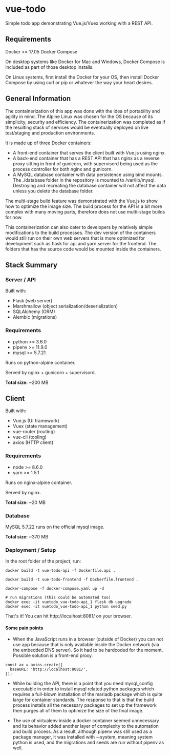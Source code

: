 # vue-todo
Simple todo app demonstrating Vue.js/Vuex working with a REST API.

## Requirements
Docker >= 17.05
Docker Compose

On desktop systems like Docker for Mac and Windows, Docker Compose is included as part of those desktop installs.

On Linux systems, first install the Docker for your OS, then install Docker Compose by using curl or pip or whatever the way your heart desires.

## General Information

The containerization of this app was done with the idea of portability and agility in mind. The Alpine Linux was chosen for the OS because of its simplicity, security and efficiency. The containerization was completed as if the resulting stack of services would be eventually deployed on live test/staging and production environments.

It is made up of three Docker containers:
  - A front-end container that serves the client built with Vue.js using nginx.
  - A back-end container that has a REST API that has nginx as a reverse proxy sitting in front of gunicorn, with supervisord being used as the process controller for both nginx and gunicorn.
  - A MySQL database container with data persistence using bind mounts. The ./database folder in the repository is mounted to /var/lib/mysql. Destroying and recreating the database container will not affect the data unless you delete the database folder.

The multi-stage build feature was demonstrated with the Vue.js to show how to optimize the image size.
The build process for the API is a bit more complex with many moving parts, therefore does not use multi-stage builds for now.

This containerization can also cater to developers by relatively simple modifications to the build processes. The dev version of the containers would still run on their own web servers that is more optimized for development such as flask for api and yarn server for the frontend. The folders that has the source code would be mounted inside the containers.


## Stack Summary

### Server / API

Built with:

* Flask (web server)
* Marshmallow (object serialization/deserialization)
* SQLAlchemy (ORM)
* Alembic (migrations)

### Requirements

* python >= 3.6.0
* pipenv >= 11.9.0
* mysql >= 5.7.21

Runs on python-alpine container.

Served by nginx + gunicorn + supervisord.

**Total size:** ~200 MB

## Client

Built with:

* Vue.js (UI framework)
* Vuex (state management)
* vue-router (routing)
* vue-cli (tooling)
* axios (HTTP client)

### Requirements

* node >= 8.6.0
* yarn >= 1.5.1

Runs on nginx-alpine container.

Served by nginx.

**Total size:** ~20 MB

### Database

MySQL 5.7.22 runs on the official mysql image.

**Total size:** ~370 MB

### Deployment / Setup

In the root folder of the project, run:
```
docker build -t vue-todo-api -f Dockerfile.api .

docker build -t vue-todo-frontend -f Dockerfile.frontend .

docker-compose -f docker-compose.yaml up -d

# run migrations (this could be automated too)
docker exec -it vuetodo_vue-todo-api_1 flask db upgrade
docker exec -it vuetodo_vue-todo-api_1 python seed.py

```
That's it! You can hit http://localhost:8081/ on your browser.

#### Some pain points
- When the JavaScript runs in a browser (outside of Docker) you can not use app because that is only available inside the Docker network (via the embedded DNS server). So it had to be hardcoded for the moment. Possible solution is a front-end proxy.

```
const ax = axios.create({
  baseURL: 'http://localhost:8081/',
});
```

- While building the API, there is a point that you need mysql_config executable in order to install mysql related python packages which requires a full-blown installation of the mariadb package which is quite large for container standards. The response to that is that the build process installs all the necessary packages to set up the framework then purges all of them to optimize the size of the final image.

- The use of virtualenv inside a docker container seemed unnecessary and its behavior added another layer of complexity to the automation and build process. As a result, although pipenv was still used as a package manager, it was installed with --system, meaning system python is used, and the migrations and seeds are run without pipenv as well.
